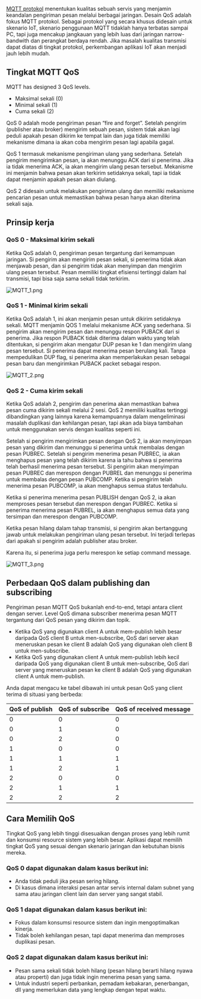 [MQTT protokol](https://www.emqx.com/en/mqtt-guide) menentukan kualitas sebuah servis yang menjamin keandalan pengiriman pesan melalui berbagai jaringan. Desain QoS adalah fokus MQTT protokol. Sebagai protokol yang secara khusus didesain untuk skenario IoT, skenario penggunaan MQTT tidaklah hanya terbatas sampai PC, tapi juga mencakup jangkauan yang lebih luas dari jaringan narrow-bandwith dan perangkat berdaya rendah. Jika masalah kualitas transmisi dapat diatas di tingkat protokol, perkembangan aplikasi IoT akan menjadi jauh lebih mudah.


## Tingkat MQTT QoS

MQTT has designed 3 QoS levels.

- Maksimal sekali (0)
- Minimal sekali (1)
- Cuma sekali (2)

QoS 0 adalah mode pengiriman pesan “fire and forget”. Setelah pengirim (publisher atau broker) mengirim sebuah pesan, sistem tidak akan lagi peduli apakah pesan dikirim ke tempat lain dan juga tidak memiliki mekanisme dimana ia akan coba mengirim pesan lagi apabila gagal.

 QoS 1 termasuk mekanisme pengiriman ulang yang sederhana. Setelah pengirim mengirimkan pesan, ia akan menunggu ACK dari si penerima. Jika ia tidak menerima ACK, ia akan mengirim ulang pesan tersebut. Mekanisme ini menjamin bahwa pesan akan terkirim setidaknya sekali, tapi ia tidak dapat menjamin apakah pesan akan diulang.

 QoS 2 didesain untuk melakukan pengiriman ulang dan memiliki mekanisme pencarian pesan untuk memastikan bahwa pesan hanya akan diterima sekali saja.


## Prinsip kerja

### QoS 0 - Maksimal kirim sekali

Ketika QoS adalah 0, pengiriman pesan tergantung dari kemampuan jaringan. Si pengirim akan mengirim pesan sekali, si penerima tidak akan menjawab pesan, dan si pengirim tidak akan menyimpan dan mengirim ulang pesan tersebut. Pesan memiliki tingkat efisiensi tertinggi dalam hal transmisi, tapi bisa saja sama sekali tidak terkirim.

![MQTT_1.png](https://assets.emqx.com/images/8c6e4c6b37e76e23b84d3341a2ff9b33.png)

### QoS 1 - Minimal kirim sekali

Ketika QoS adalah 1, ini akan menjamin pesan untuk dikirim setidaknya sekali. MQTT menjamin QOS 1 melalui mekanisme ACK yang sederhana. Si pengirim akan mengirim pesan dan menunggu respon PUBACK dari si penerima. Jika respon PUBACK tidak diterima dalam waktu yang telah ditentukan, si pengirim akan mengatur DUP pesan ke 1 dan mengirim ulang pesan tersebut. Si penerima dapat menerima pesan berulang kali. Tanpa mempedulikan DUP flag, si penerima akan memperlakukan pesan sebagai pesan baru dan mengirimkan PUBACK packet sebagai respon.

![MQTT_2.png](https://assets.emqx.com/images/6777e0797f80ddaa1d623b173890f63c.png)

### QoS 2 - Cuma kirim sekali

Ketika QoS adalah 2, pengirim dan penerima akan memastikan bahwa pesan cuma dikirim sekali melalui 2 sesi. QoS 2 memiliki kualitas tertinggi dibandingkan yang lainnya karena kemampuannya dalam mengeliminasi masalah duplikasi dan kehilangan pesan, tapi akan ada biaya tambahan untuk menggunakan servis dengan kualitas seperti ini.

 

Setelah si pengirim mengirimkan pesan dengan QoS 2, ia akan menyimpan pesan yang dikirim dan menunggu si penerima untuk membalas dengan pesan PUBREC. Setelah si pengirim menerima pesan PUBREC, ia akan menghapus pesan yang telah dikirim karena ia tahu bahwa si penerima telah berhasil menerima pesan tersebut. Si pengirim akan menyimpan pesan PUBREC dan merespon dengan PUBREL dan menunggu si penerima untuk membalas dengan pesan PUBCOMP. Ketika si pengirim telah menerima pesan PUBCOMP, ia akan menghapus semua status terdahulu.

Ketika si penerima menerima pesan PUBLISH dengan QoS 2, ia akan memproses pesan tersebut dan merespon dengan PUBREC. Ketika si penerima menerima pesan PUBREL, ia akan menghapus semua data yang tersimpan dan merespon dengan PUBCOMP.

Ketika pesan hilang dalam tahap transmisi, si pengirim akan bertanggung jawab untuk melakukan pengiriman ulang pesan tersebut. Ini terjadi terlepas dari apakah si pengirim adalah publisher atau broker.

Karena itu, si penerima juga perlu merespon ke setiap command message.

![MQTT_3.png](https://assets.emqx.com/images/9d1234bb84dc9a3e3c178c55732f8444.png)


## Perbedaan QoS dalam publishing dan subscribing

Pengiriman pesan MQTT QoS bukanlah end-to-end, tetapi antara client dengan server. Level QoS dimana subscriber menerima pesan MQTT tergantung dari QoS pesan yang dikirim dan topik.

- Ketika QoS yang digunakan client A untuk mem-publish lebih besar daripada QoS client B untuk men-subscribe, QoS dari server akan meneruskan pesan ke client B adalah QoS yang digunakan oleh client B untuk men-subscribe.
- Ketika QoS yang digunakan client A untuk mem-publish lebih kecil daripada QoS yang digunakan client B untuk men-subscribe, QoS dari server yang meneruskan pesan ke client B adalah QoS yang digunakan client A untuk mem-publish.

Anda dapat mengacu ke tabel dibawah ini untuk pesan QoS yang client terima di situasi yang berbeda:

| QoS of publish | QoS of subscribe | QoS of received message |
| -------------- | ---------------- | ----------------------- |
| 0              | 0                | 0                       |
| 0              | 1                | 0                       |
| 0              | 2                | 0                       |
| 1              | 0                | 0                       |
| 1              | 1                | 1                       |
| 1              | 2                | 1                       |
| 2              | 0                | 0                       |
| 2              | 1                | 1                       |
| 2              | 2                | 2                       |


## Cara Memilih QoS

Tingkat QoS yang lebih tinggi disesuaikan dengan proses yang lebih rumit dan konsumsi resource sistem yang lebih besar. Aplikasi dapat memilih tingkat QoS yang sesuai dengan skenario jaringan dan kebutuhan bisnis mereka.

### QoS 0 dapat digunakan dalam kasus berikut ini:

- Anda tidak peduli jika pesan sering hilang.
-  Di kasus dimana interaksi pesan antar servis internal dalam subnet yang sama atau jaringan client lain dan server yang sangat stabil.

### QoS 1 dapat digunakan dalam kasus berikut ini:

- Fokus dalam konsumsi resource sistem dan ingin mengoptimalkan kinerja.
- Tidak boleh kehilangan pesan, tapi dapat menerima dan memproses duplikasi pesan.

### QoS 2 dapat digunakan dalam kasus berikut ini:

- Pesan sama sekali tidak boleh hilang (pesan hilang berarti hilang nyawa atau properti) dan juga tidak ingin menerima pesan yang sama.
-  Untuk industri seperti perbankan, pemadam kebakaran, penerbangan, dll yang memerlukan data yang lengkap dengan tepat waktu.
